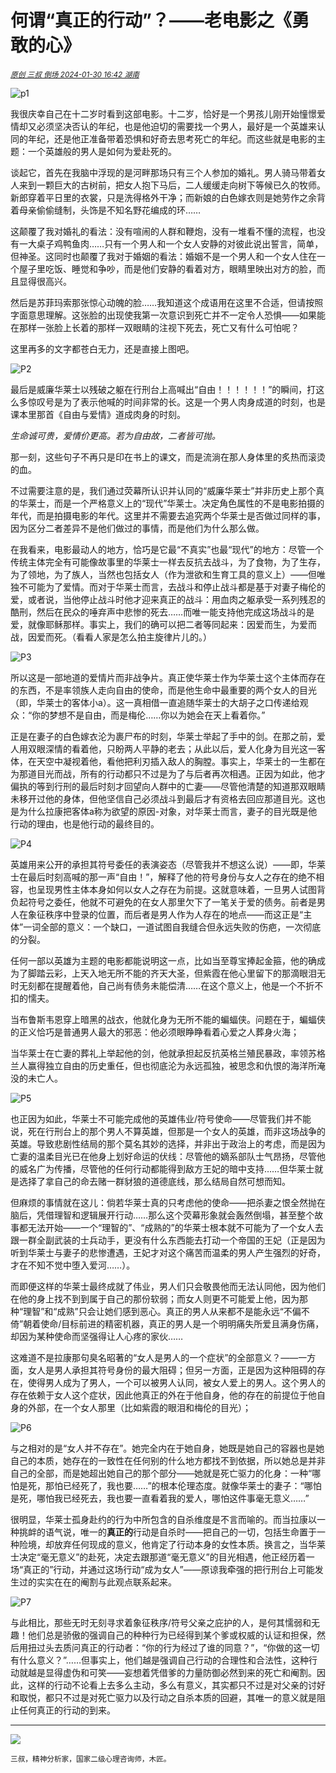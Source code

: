 # 何谓“真正的行动”？——老电影之《勇敢的心》

<sup>*[原创 三叔 倒场 2024-01-30 16:42 湖南](https://mp.weixin.qq.com/s/AkuVd-tqRzjUJsTj8m4PIA)*</sup>

![p1](p1_640.webp)

我很庆幸自己在十二岁时看到这部电影。十二岁，恰好是一个男孩儿刚开始憧憬爱情却又必须坚决否认的年纪，也是他迫切的需要找一个男人，最好是一个英雄来认同的年纪，还是他正准备带着恐惧和好奇去思考死亡的年纪。而这些就是电影的主题：一个英雄般的男人是如何为爱赴死的。

谈起它，首先在我脑中浮现的是河畔那场只有三个人参加的婚礼。男人骑马带着女人来到一颗巨大的古树前，把女人抱下马后，二人缓缓走向树下等候已久的牧师。新郎穿着平日里的衣裳，只是洗得格外干净；而新娘的白色嫁衣则是她劳作之余背着母亲偷偷缝制，头饰是不知名野花编成的环……

这颠覆了我对婚礼的看法：没有喧闹的人群和鞭炮，没有一堆看不懂的流程，也没有一大桌子鸡鸭鱼肉……只有一个男人和一个女人安静的对彼此说出誓言，简单，但神圣。这同时也颠覆了我对于婚姻的看法：婚姻不是一个男人和一个女人住在一个屋子里吃饭、睡觉和争吵，而是他们安静的看着对方，眼睛里映出对方的脸，而且显得很高兴。

然后是苏菲玛索那张惊心动魄的脸……我知道这个成语用在这里不合适，但请按照字面意思理解。这张脸的出现使我第一次意识到死亡并不一定令人恐惧——如果能在那样一张脸上长着的那样一双眼睛的注视下死去，死亡又有什么可怕呢？

这里再多的文字都苍白无力，还是直接上图吧。

![P2](p2_640.webp)

最后是威廉华莱士以残破之躯在行刑台上高喊出“自由！！！！！！”的瞬间，打这么多惊叹号是为了表示他喊的时间非常的长。这是一个男人肉身成道的时刻，也是课本里那首《自由与爱情》道成肉身的时刻。

*生命诚可贵，爱情价更高。若为自由故，二者皆可抛。*

那一刻，这些句子不再只是印在书上的课文，而是流淌在那人身体里的炙热而滚烫的血。

不过需要注意的是，我们通过荧幕所认识并认同的“威廉华莱士”并非历史上那个真的华莱士，而是一个严格意义上的“现代”华莱士。决定角色属性的不是电影拍摄的年代，而是拍摄电影的年代。这里并不需要去追究两个华莱士是否做过同样的事，因为区分二者差异不是他们做过的事情，而是他们为什么那么做。

在我看来，电影最动人的地方，恰巧是它最“不真实”也最“现代”的地方：尽管一个传统主体完全有可能像故事里的华莱士一样去反抗去战斗，为了食物，为了生存，为了领地，为了族人，当然也包括女人（作为泄欲和生育工具的意义上）——但唯独不可能为了爱情。而对于华莱士而言，去战斗和停止战斗都是基于对妻子梅伦的爱，或者说，当他停止战斗时他才迎来真正的战斗：用血肉之躯承受一系列残忍的酷刑，然后在民众的唾弃声中悲惨的死去……而唯一能支持他完成这场战斗的是爱，就像耶稣那样。事实上，我们的确可以把二者等同起来：因爱而生，为爱而战，因爱而死。（看看人家是怎么拍主旋律片儿的。）

![P3](p3_640.webp)

所以这是一部地道的爱情片而非战争片。真正使华莱士作为华莱士这个主体而存在的东西，不是率领族人走向自由的使命，而是他生命中最重要的两个女人的目光（即，华莱士的客体小a）。这一真相借一直追随华莱士的大胡子之口传递给观众：“你的梦想不是自由，而是梅伦……你以为她会在天上看着你。”

正是在妻子的白色嫁衣沦为裹尸布的时刻，华莱士举起了手中的剑。在那之前，爱人用双眼深情的看着他，只盼两人平静的老去；从此以后，爱人化身为目光这一客体，在天空中凝视着他，看他把利刃插入敌人的胸膛。事实上，华莱士的一生都在为那道目光而战，所有的行动都只不过是为了与后者再次相遇。正因为如此，他才偏执的等到行刑的最后时刻才回望向人群中的亡妻——尽管他清楚的知道那双眼睛未移开过他的身体，但他坚信自己必须战斗到最后才有资格去回应那道目光。这也是为什么拉康把客体a称为欲望的原因-对象，对华莱士而言，妻子的目光既是他行动的理由，也是他行动的最终目的。

![P4](p4_640.webp)

英雄用来公开的承担其符号委任的表演姿态（尽管我并不想这么说）——即，华莱士在最后时刻高喊的那一声“自由！”，解释了他的符号身份与女人之存在的绝不相容，也呈现男性主体本身如何以女人之存在为前提。这就意味着，一旦男人试图背负起符号之委任，他就不可避免的在女人那里欠下了一笔关于爱的债务。前者是男人在象征秩序中登录的位置，而后者是男人作为人存在的地点——而这正是“主体”一词全部的意义：一个缺口，一道试图自我缝合但永远失败的伤疤，一次彻底的分裂。

任何一部以英雄为主题的电影都能说明这一点，比如当至尊宝捧起金箍，他的确成为了脚踏云彩，上天入地无所不能的齐天大圣，但紫霞在他心里留下的那滴眼泪无时无刻都在提醒着他，自己尚有债务未能偿清……在这个意义上，他是一个不折不扣的懦夫。

当布鲁斯韦恩穿上暗黑的战衣，他就化身为无所不能的蝙蝠侠。问题在于，蝙蝠侠的正义恰巧是普通男人最大的邪恶：他必须眼睁睁看着心爱之人葬身火海；

当华莱士在亡妻的葬礼上举起他的剑，他就承担起反抗英格兰殖民暴政，率领苏格兰人赢得独立自由的历史重任，但也彻底沦为永远孤独，被思念和仇恨的海洋所淹没的未亡人。

![P5](p5_640.webp)

也正因为如此，华莱士不可能完成他的英雄伟业/符号使命——尽管我们并不能说，死在行刑台上的那个男人不算英雄，但那是一个女人的英雄，而非这场战争的英雄。导致悲剧性结局的那个莫名其妙的选择，并非出于政治上的考虑，而是因为亡妻的温柔目光已在他身上划好命运的伏线：尽管他的嫡系部队士气昂扬，尽管他的威名广为传播，尽管他的任何行动都能得到敌方王妃的暗中支持……但华莱士就是选择了拿自己的命去赌一群豺狼的道德底线，那么结局自然可想而知。

但麻烦的事情就在这儿：倘若华莱士真的只考虑他的使命——把杀妻之恨全然抛在脑后，凭借理智和逻辑展开行动……那么这个荧幕形象就会轰然倒塌，甚至整个故事都无法开始——一个“理智的”、“成熟的”的华莱士根本就不可能为了一个女人去跟一群全副武装的士兵动手，更没有什么东西能去打动一个帝国的王妃（正是因为听到华莱士与妻子的悲惨遭遇，王妃才对这个痛苦而温柔的男人产生强烈的好奇，才在不知不觉中堕入爱河……）。

而即便这样的华莱士最终成就了伟业，男人们只会敬畏他而无法认同他，因为他们在他的身上找不到到属于自己的那份软弱；而女人则更不可能爱上他，因为那种“理智”和“成熟”只会让她们感到恶心。真正的男人从来都不是能永远“不偏不倚”朝着使命/目标前进的精密机器，真正的男人是一个明明痛失所爱且满身伤痛，却因为某种使命而坚强得让人心疼的家伙……

这难道不是拉康那句臭名昭著的“女人是男人的一个症状”的全部意义？——一方面，女人是男人承担其符号身份的最大阻碍；但另一方面，正是因为这种阻碍的存在，使得男人成为了男人，一个可以被男人认同，被女人爱上的男人。这个男人的存在依赖于女人这个症状，因此他真正的外在于他自身，他的存在的前提位于他自身的外部，在一个女人那里（比如紫霞的眼泪和梅伦的目光）；

![P6](p6_640.webp)

与之相对的是“女人并不存在”。她完全内在于她自身，她既是她自己的容器也是她自己的本质，她存在的一致性在任何别的什么地方都找不到依据，所以她总是并非自己的全部，而是她超出她自己的那个部分——她就是死亡驱力的化身：一种“哪怕是死，那怕已经死了，我也要……”的根本伦理态度。就像华莱士的妻子：“哪怕是死，哪怕我已经死去，我也要一直看着我的爱人，哪怕这件事毫无意义……”

很明显，华莱士孤身赴约的行为中所包含的自杀维度是不言而喻的。而当拉康以一种挑衅的语气说，唯一的**真正的**行动是自杀时——把自己的一切，包括生命置于一种险境，却放弃任何现成的意义，他肯定了行动本身的女性本质。换言之，当华莱士决定“毫无意义”的赴死，决定去跟那道“毫无意义”的目光相遇，他正经历着一场“真正的”行动，并通过这场行动“成为女人”——原谅我牵强的把行刑台上可能发生过的实实在在的阉割与此观点联系起来。

![P7](p7_640.png)

与此相比，那些无时无刻寻求着象征秩序/符号父亲之庇护的人，是何其懦弱和无趣！他们总是骄傲的强调自己的种种行为已经得到某个爹或权威的认证和担保，然后用扭过头去质问真正的行动者：“你的行为经过了谁的同意？”，“你做的这一切有什么意义？”……但事实上，他们越是强调自己行动的合理性和合法性，这种行动就越是显得虚伪和可笑——妄想着凭借爹的力量防御必然到来的死亡和阉割。因此，这样的行动不论看上去多么主动，多么有意义，其实都只不过是对父亲的讨好和取悦，都只不过是对死亡驱力以及行动之自杀本质的回避，其唯一的意义就是阻止任何真正的行动的到来。

----------------------------------------------

![](../p0-640-sanshu-mask.webp)

<sup>三叔，精神分析家，国家二级心理咨询师，木匠。</sup>
